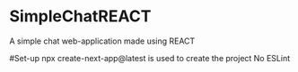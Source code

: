 # SimpleChatREACT
A simple chat web-application made using REACT

#Set-up
npx create-next-app@latest is used to create the project
No ESLint

